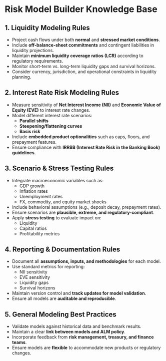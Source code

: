 # Risk Model Builder Knowledge Base

## 1. Liquidity Modeling Rules

- Project cash flows under both **normal** and **stressed market conditions**.
- Include **off-balance-sheet commitments** and contingent liabilities in liquidity projections.
- Maintain **minimum liquidity coverage ratios (LCR)** according to regulatory requirements.
- Monitor short-term vs. long-term liquidity gaps and survival horizons.
- Consider currency, jurisdiction, and operational constraints in liquidity planning.

## 2. Interest Rate Risk Modeling Rules

- Measure sensitivity of **Net Interest Income (NII)** and **Economic Value of Equity (EVE)** to interest rate changes.
- Model different interest rate scenarios:
  - **Parallel shifts**
  - **Steepening/flattening curves**
  - **Basis risk**
- Include **embedded product optionalities** such as caps, floors, and prepayment features.
- Ensure compliance with **IRRBB (Interest Rate Risk in the Banking Book) guidelines**.

## 3. Scenario & Stress Testing Rules

- Integrate macroeconomic variables such as:
  - GDP growth
  - Inflation rates
  - Unemployment rates
  - FX, commodity, and equity market shocks
- Include behavioral assumptions (e.g., deposit decay, prepayment rates).
- Ensure scenarios are **plausible, extreme, and regulatory-compliant**.
- Apply **stress testing** to evaluate impact on:
  - Liquidity
  - Capital ratios
  - Profitability metrics

## 4. Reporting & Documentation Rules

- Document all **assumptions, inputs, and methodologies** for each model.
- Use standard metrics for reporting:
  - NII sensitivity
  - EVE sensitivity
  - Liquidity gaps
  - Survival horizons
- Maintain version control and **track updates for model validation**.
- Ensure all models are **auditable and reproducible**.

## 5. General Modeling Best Practices

- Validate models against historical data and benchmark results.
- Maintain a clear **link between models and ALM policy**.
- Incorporate feedback from **risk management, treasury, and finance teams**.
- Ensure models are **flexible** to accommodate new products or regulatory changes.
